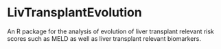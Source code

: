 # LivTransplantEvolution
An R package for the analysis of evolution of liver transplant relevant risk scores such as MELD as well as liver transplant relevant biomarkers.
